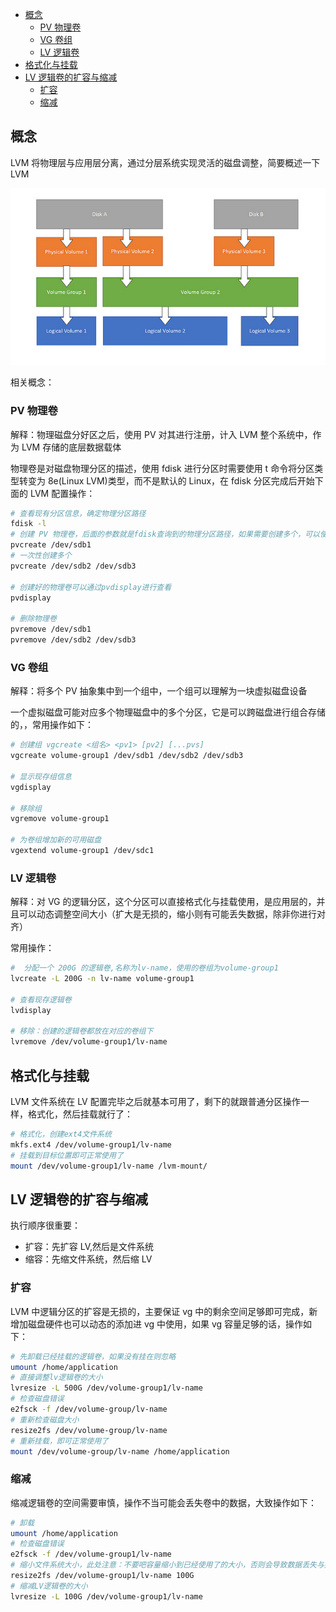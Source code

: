 <!-- START doctoc generated TOC please keep comment here to allow auto update -->
<!-- DON'T EDIT THIS SECTION, INSTEAD RE-RUN doctoc TO UPDATE -->


- [概念](#%E6%A6%82%E5%BF%B5)
  - [PV 物理卷](#pv-%E7%89%A9%E7%90%86%E5%8D%B7)
  - [VG 卷组](#vg-%E5%8D%B7%E7%BB%84)
  - [LV 逻辑卷](#lv-%E9%80%BB%E8%BE%91%E5%8D%B7)
- [格式化与挂载](#%E6%A0%BC%E5%BC%8F%E5%8C%96%E4%B8%8E%E6%8C%82%E8%BD%BD)
- [LV 逻辑卷的扩容与缩减](#lv-%E9%80%BB%E8%BE%91%E5%8D%B7%E7%9A%84%E6%89%A9%E5%AE%B9%E4%B8%8E%E7%BC%A9%E5%87%8F)
  - [扩容](#%E6%89%A9%E5%AE%B9)
  - [缩减](#%E7%BC%A9%E5%87%8F)

<!-- END doctoc generated TOC please keep comment here to allow auto update -->

## 概念

LVM 将物理层与应用层分离，通过分层系统实现灵活的磁盘调整，简要概述一下 LVM

<img src="../img/LVM-layer.jpg">

相关概念：

### PV 物理卷

解释：物理磁盘分好区之后，使用 PV 对其进行注册，计入 LVM 整个系统中，作为 LVM 存储的底层数据载体

物理卷是对磁盘物理分区的描述，使用 fdisk 进行分区时需要使用 t 命令将分区类型转变为 8e(Linux LVM)类型，而不是默认的 Linux，在 fdisk 分区完成后开始下面的 LVM 配置操作：

```bash
# 查看现有分区信息，确定物理分区路径
fdisk -l
# 创建 PV 物理卷，后面的参数就是fdisk查询到的物理分区路径，如果需要创建多个，可以使用空格分开
pvcreate /dev/sdb1
# 一次性创建多个
pvcreate /dev/sdb2 /dev/sdb3

# 创建好的物理卷可以通过pvdisplay进行查看
pvdisplay

# 删除物理卷
pvremove /dev/sdb1
pvremove /dev/sdb2 /dev/sdb3
```

### VG 卷组

解释：将多个 PV 抽象集中到一个组中，一个组可以理解为一块虚拟磁盘设备

一个虚拟磁盘可能对应多个物理磁盘中的多个分区，它是可以跨磁盘进行组合存储的，，常用操作如下：

```bash
# 创建组 vgcreate <组名> <pv1> [pv2] [...pvs]
vgcreate volume-group1 /dev/sdb1 /dev/sdb2 /dev/sdb3

# 显示现存组信息
vgdisplay

# 移除组
vgremove volume-group1

# 为卷组增加新的可用磁盘
vgextend volume-group1 /dev/sdc1
```

### LV 逻辑卷

解释：对 VG 的逻辑分区，这个分区可以直接格式化与挂载使用，是应用层的，并且可以动态调整空间大小（扩大是无损的，缩小则有可能丢失数据，除非你进行对齐）

常用操作：

```bash
#  分配一个 200G 的逻辑卷,名称为lv-name，使用的卷组为volume-group1
lvcreate -L 200G -n lv-name volume-group1

# 查看现存逻辑卷
lvdisplay

# 移除：创建的逻辑卷都放在对应的卷组下
lvremove /dev/volume-group1/lv-name
```

## 格式化与挂载

LVM 文件系统在 LV 配置完毕之后就基本可用了，剩下的就跟普通分区操作一样，格式化，然后挂载就行了：

```bash
# 格式化，创建ext4文件系统
mkfs.ext4 /dev/volume-group1/lv-name
# 挂载到目标位置即可正常使用了
mount /dev/volume-group1/lv-name /lvm-mount/
```

## LV 逻辑卷的扩容与缩减

执行顺序很重要：

- 扩容：先扩容 LV,然后是文件系统
- 缩容：先缩文件系统，然后缩 LV

### 扩容

LVM 中逻辑分区的扩容是无损的，主要保证 vg 中的剩余空间足够即可完成，新增加磁盘硬件也可以动态的添加进 vg 中使用，如果 vg 容量足够的话，操作如下：

```bash
# 先卸载已经挂载的逻辑卷，如果没有挂在则忽略
umount /home/application
# 直接调整lv逻辑卷的大小
lvresize -L 500G /dev/volume-group1/lv-name
# 检查磁盘错误
e2fsck -f /dev/volume-group/lv-name
# 重新检查磁盘大小
resize2fs /dev/volume-group/lv-name
# 重新挂载，即可正常使用了
mount /dev/volume-group/lv-name /home/application
```

### 缩减

缩减逻辑卷的空间需要审慎，操作不当可能会丢失卷中的数据，大致操作如下：

```bash
# 卸载
umount /home/application
# 检查磁盘错误
e2fsck -f /dev/volume-group1/lv-name
# 缩小文件系统大小，此处注意：不要吧容量缩小到已经使用了的大小，否则会导致数据丢失与损坏
resize2fs /dev/volume-group1/lv-name 100G
# 缩减LV逻辑卷的大小
lvresize -L 100G /dev/volume-group1/lv-name
```
